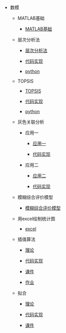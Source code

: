 * 数模
  
  * MATLAB基础
    
    * [MATLAB基础](/MATLAB基础.md)
  
  * 层次分析法
    
    * [层次分析法](/层次分析法/层次分析法.md)
    
    * [代码实现](/层次分析法/main.md)
  
    * [python](/层次分析法/ccfx.md)
    
  * TOPSIS
    
    * [TOPSIS](/TOPSIS/TOPSIS.md)
    
    * [代码实现](/TOPSIS/main.md)
  
    * [python](/TOPSIS/topsispy.md)
    
  * 灰色关联分析
    
    * 应用一
      
      * [应用一](/灰色关联分析/应用一/灰色关联分析.md)
      
      * [代码实现](/灰色关联分析/应用一/main.md)
    
    * 应用二
      
      * [应用二](/灰色关联分析/应用二/灰色关联分析.md)
      
      * [代码实现](/灰色关联分析/应用二/code2.md)
  
  * 模糊综合评价模型
    
    * [模糊综合评价模型](/模糊综合评价模型/模糊综合评价模型.md)
  
  * 用excel绘制统计图
    
    * [excel](/excel/excel.md)
  
  * 插值算法
    
    * [理论](/interpolation/interpolation.md)
    
    * [代码实现](/interpolation/main.md)
    
    * [课件](/interpolation/courseware.md)
    
    * [作业](/interpolation/homework.md)
  
  * 拟合
    
    * [理论](/fitting/fitting.md)
    
    * [代码实现](/fitting/main.md)
    
    * [课件](/fitting/courseware.md)

